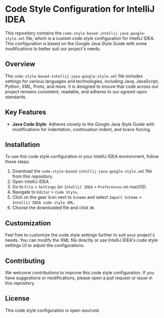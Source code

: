 # Code Style Configuration for IntelliJ IDEA

This repository contains the `code-style-based-intellij-java-google-style.xml` file, which is a custom code style configuration for IntelliJ IDEA. This configuration is based on the Google Java Style Guide with some modifications to better suit our project's needs.

## Overview

The `code-style-based-intellij-java-google-style.xml` file includes settings for various languages and technologies, including Java, JavaScript, Python, XML, Proto, and more. It is designed to ensure that code across our project remains consistent, readable, and adheres to our agreed-upon standards.

## Key Features

- **Java Code Style**: Adheres closely to the Google Java Style Guide with modifications for indentation, continuation indent, and brace forcing.

## Installation

To use this code style configuration in your IntelliJ IDEA environment, follow these steps:

1. Download the `code-style-based-intellij-java-google-style.xml` file from this repository.
2. Open IntelliJ IDEA.
3. Go to `File` > `Settings` (or `IntelliJ IDEA` > `Preferences` on macOS).
4. Navigate to `Editor` > `Code Style`.
5. Click on the gear icon next to `Scheme` and select `Import Scheme` > `IntelliJ IDEA code style XML`.
6. Choose the downloaded file and click `OK`.

## Customization

Feel free to customize the code style settings further to suit your project's needs. You can modify the XML file directly or use IntelliJ IDEA's code style settings UI to adjust the configurations.

## Contributing

We welcome contributions to improve this code style configuration. If you have suggestions or modifications, please open a pull request or issue in this repository.

## License

This code style configuration is open-sourced.

